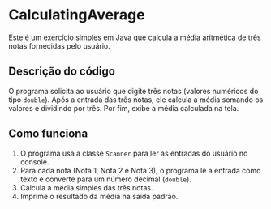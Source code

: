 # CalculatingAverage

Este é um exercício simples em Java que calcula a média aritmética de três notas fornecidas pelo usuário.

## Descrição do código

O programa solicita ao usuário que digite três notas (valores numéricos do tipo `double`). Após a entrada das três notas, ele calcula a média somando os valores e dividindo por três. Por fim, exibe a média calculada na tela.

## Como funciona

1. O programa usa a classe `Scanner` para ler as entradas do usuário no console.
2. Para cada nota (Nota 1, Nota 2 e Nota 3), o programa lê a entrada como texto e converte para um número decimal (`double`).
3. Calcula a média simples das três notas.
4. Imprime o resultado da média na saída padrão.
